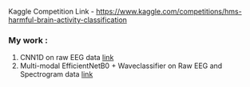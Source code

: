 Kaggle Competition Link - https://www.kaggle.com/competitions/hms-harmful-brain-activity-classification
### My work :
 1. CNN1D on raw EEG data [link](https://www.kaggle.com/competitions/hms-harmful-brain-activity-classification/discussion/469241)
 2. Multi-modal EfficientNetB0 + Waveclassifier on Raw EEG and Spectrogram data [link](https://www.kaggle.com/competitions/hms-harmful-brain-activity-classification/discussion/481115)
